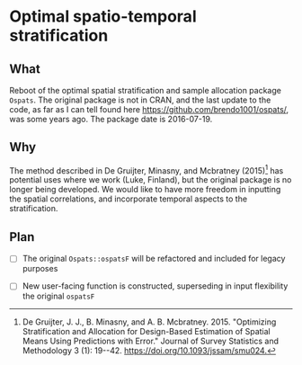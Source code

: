 # Optimal spatio-temporal stratification

## What

Reboot of the optimal spatial stratification and sample allocation package `Ospats`. The original package is not in CRAN, and the last update to the code, as far as I can tell found here <https://github.com/brendo1001/ospats/>, was some years ago. The package date is 2016-07-19.

## Why

The method described in De Gruijter, Minasny, and Mcbratney (2015)[^1] has potential uses where we work (Luke, Finland), but the original package is no longer being developed. We would like to have more freedom in inputting the spatial correlations, and incorporate temporal aspects to the stratification.

## Plan

-   [ ] The original `Ospats::ospatsF` will be refactored and included for legacy purposes
-   [ ] New user-facing function is constructed, superseding in input flexibility the original `ospatsF`


[^1]: De Gruijter, J. J., B. Minasny, and A. B. Mcbratney. 2015. "Optimizing Stratification and Allocation for Design-Based Estimation of Spatial Means Using Predictions with Error." Journal of Survey Statistics and Methodology 3 (1): 19--42. <https://doi.org/10.1093/jssam/smu024.>
